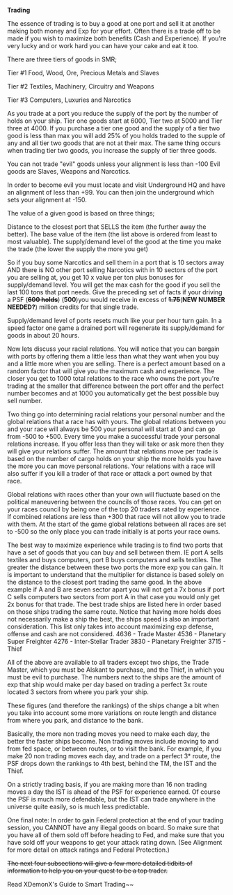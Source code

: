 <!-- TITLE: Trading -->
<!-- SUBTITLE: A quick summary of Trading -->

**Trading**

The essence of trading is to buy a good at one port and sell it at another making both money and Exp for your effort. Often there is a trade off to be made if you wish to maximize both benefits (Cash and Experience). If you're very lucky and or work hard you can have your cake and eat it too.

There are three tiers of goods in SMR;

Tier #1 Food, Wood, Ore, Precious Metals and Slaves

Tier #2 Textiles, Machinery, Circuitry and Weapons

Tier #3 Computers, Luxuries and Narcotics


As you trade at a port you reduce the supply of the port by the number of holds on your ship. Tier one goods start at 6000, Tier two at 5000 and Tier three at 4000. If you purchase a tier one good and the supply of a tier two good is less than max you will add 25% of you holds traded to the supple of any and all tier two goods that are not at their max. The same thing occurs when trading tier two goods, you increase the supply of tier three goods.

You can not trade "evil" goods unless your alignment is less than -100 Evil goods are Slaves, Weapons and Narcotics.

In order to become evil you must locate and visit Underground HQ and have an alignment of less than +99. You can then join the underground which sets your alignment at -150.

The value of a given good is based on three things;

Distance to the closest port that SELLS the item (the further away the better). The base value of the item (the list above is ordered from least to most valuable). The supply/demand level of the good at the time you make the trade (the lower the supply the more you get)

So if you buy some Narcotics and sell them in a port that is 10 sectors away AND there is NO other port selling Narcotics with in 10 sectors of the port you are selling at, you get 10 x value per ton plus bonuses for supply/demand level. You will get the max cash for the good if you sell the last 100 tons that port needs. Give the preceding set of facts if your driving a PSF (**~~600 holds~~**) (**500**)you would receive in excess of **~~1.75~~**(**NEW NUMBER NEEDED?**) million credits for that single trade.

Supply/demand level of ports resets much like your per hour turn gain. In a speed factor one game a drained port will regenerate its supply/demand for goods in about 20 hours.

Now lets discuss your racial relations. You will notice that you can bargain with ports by offering them a little less than what they want when you buy and a little more when you are selling. There is a perfect amount based on a random factor that will give you the maximum cash and experience. The closer you get to 1000 total relations to the race who owns the port you're trading at the smaller that difference between the port offer and the perfect number becomes and at 1000 you automatically get the best possible buy sell number.

Two thing go into determining racial relations your personal number and the global relations that a race has with yours. The global relations between you and your race will always be 500 your personal will start at 0 and can go from -500 to +500. Every time you make a successful trade your personal relations increase. If you offer less than they will take or ask more then they will give your relations suffer. The amount that relations move per trade is based on the number of cargo holds on your ship the more holds you have the more you can move personal relations. Your relations with a race will also suffer if you kill a trader of that race or attack a port owned by that race.

Global relations with races other than your own will fluctuate based on the political maneuvering between the councils of those races. You can get on your races council by being one of the top 20 traders rated by experience. If combined relations are less than +300 that race will not allow you to trade with them. At the start of the game global relations between all races are set to -500 so the only place you can trade initially is at ports your race owns.

The best way to maximize experience while trading is to find two ports that have a set of goods that you can buy and sell between them. IE port A sells textiles and buys computers, port B buys computers and sells textiles. The greater the distance between these two ports the more exp you can gain. It is important to understand that the multiplier for distance is based solely on the distance to the closest port trading the same good. In the above example if A and B are seven sector apart you will not get a 7x bonus if port C sells computers two sectors from port A in that case you would only get 2x bonus for that trade.
The best trade ships are listed here in order based on those ships trading the same route. Notice that having more holds does not necessarily make a ship the best, the ships speed is also an important consideration. This list only takes into account maximizing exp defense, offense and cash are not considered.
4636 - Trade Master 4536 - Planetary Super Freighter 4276 - Inter-Stellar Trader 3830 - Planetary Freighter 3715 - Thief

All of the above are available to all traders except two ships, the Trade Master, which you must be Alskant to purchase, and the Thief, in which you must be evil to purchase. The numbers next to the ships are the amount of exp that ship would make per day based on trading a perfect 3x route located 3 sectors from where you park your ship.

These figures (and therefore the rankings) of the ships change a bit when you take into account some more variations on route length and distance from where you park, and distance to the bank.

Basically, the more non trading moves you need to make each day, the better the faster ships become. Non trading moves include moving to and from fed space, or between routes, or to visit the bank. For example, if you make 20 non trading moves each day, and trade on a perfect 3* route, the PSF drops down the rankings to 4th best, behind the TM, the IST and the Thief.

On a strictly trading basis, if you are making more than 16 non trading moves a day the IST is ahead of the PSF for experience earned. Of course the PSF is much more defendable, but the IST can trade anywhere in the universe quite easily, so is much less predictable.

One final note: In order to gain Federal protection at the end of your trading session, you CANNOT have any illegal goods on board. So make sure that you have all of them sold off before heading to Fed, and make sure that you have sold off your weapons to get your attack rating down. (See Alignment for more detail on attack ratings and Federal Protection.)

~~The next four subsections will give a few more detailed tidbits of information to help you on your quest to be a top trader.~~

Read XDemonX's Guide to Smart Trading~~